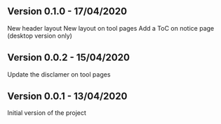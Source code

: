 ## Version 0.1.0 - 17/04/2020

New header layout
New layout on tool pages
Add a ToC on notice page (desktop version only)

## Version 0.0.2 - 15/04/2020

Update the disclamer on tool pages

## Version 0.0.1 - 13/04/2020

Initial version of the project